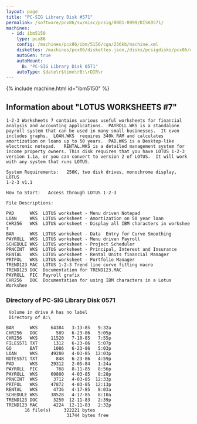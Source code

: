 ```yaml
---
layout: page
title: "PC-SIG Library Disk #571"
permalink: /software/pcx86/sw/misc/pcsig/0001-0999/DISK0571/
machines:
  - id: ibm5150
    type: pcx86
    config: /machines/pcx86/ibm/5150/cga/256kb/machine.xml
    diskettes: /machines/pcx86/diskettes.json,/disks/pcsigdisks/pcx86/diskettes.json
    autoGen: true
    autoMount:
      B: "PC-SIG Library Disk 0571"
    autoType: $date\r$time\rB:\rDIR\r
---
```


{% include machine.html id="ibm5150" %}

## Information about "LOTUS WORKSHEETS #7"

    1-2-3 Worksheets 7 contains various useful worksheets for financial
    analysis and accounting applications.  PAYROLL.WKS is a standalone
    payroll system that can be used in many small businesses.  It even
    includes graphs.  LOAN.WKS  requires 340k RAM and calculates
    amortization on loans up to 50 years.  PAD.WKS is a Desktop-like
    electronic notepad.   RENTAL.WKS is a detailed management system for
    income property owners. This disk requires that you have LOTUS 1-2-3
    version 1.1a, or you can convert to version 2 of LOTUS.  It will work
    with any system that runs LOTUS.
    
    System Requirements:   256K, two disk drives, monochrome display, LOTUS
    1-2-3 v1.1
    
    How to Start:   Access through LOTUS 1-2-3
    
    File Descriptions:
    
    PAD      WKS  LOTUS worksheet - Menu driven Notepad
    LOAN     WKS  LOTUS worksheet - Amortization on 50 year loan
    CHR256   WKS  LOTUS worksheet - Display all IBM characters in workshee t
    BAR      WKS  LOTUS worksheet - Data  Entry for Curve Smoothing
    PAYROLL  WKS  LOTUS worksheet - Menu driven Payroll
    SCHEDULE WKS  LOTUS worksheet - Project Scheduler
    PRNCINT  WKS  LOTUS worksheet - Principal, Interest and Insurance
    RENTAL   WKS  LOTUS worksheet - Rental Units financial Manager
    PRTFOL   WKS  LOTUS worksheet - Portfolio Manager
    TREND123 MAC  LOTUS 1-2-3 Trend line curve fitting macro
    TREND123 DOC  Documentation for TREND123.MAC
    PAYROLL  PIC  Payroll grafix
    CHR256   DOC  Documentation for using IBM characters in a Lotus Workshee

### Directory of PC-SIG Library Disk 0571

     Volume in drive A has no label
     Directory of A:\

    BAR      WKS     64384   3-13-85   9:32a
    CHR256   DOC       589   6-23-86   5:05p
    CHR256   WKS     11520   7-10-85   7:55p
    FILES571 TXT      1312   6-23-86   5:07p
    GO       BAT      1086   6-23-86   5:03p
    LOAN     WKS     49280   4-03-85  12:03p
    NOTES571 TXT       848   6-23-86   4:59p
    PAD      WKS     29312   2-05-84   1:24a
    PAYROLL  PIC       768   8-11-85   8:56p
    PAYROLL  WKS     60800   4-03-85   8:28p
    PRNCINT  WKS      3712   4-03-85  12:33p
    PRTFOL   WKS     47872   4-03-85  12:13p
    RENTAL   WKS      4736   4-17-85   8:03a
    SCHEDULE WKS     38528   4-17-85   8:10a
    TREND123 DOC      3250  12-11-83   2:39p
    TREND123 MAC      4224  12-11-83   2:32p
           16 file(s)     322221 bytes
                           31744 bytes free
